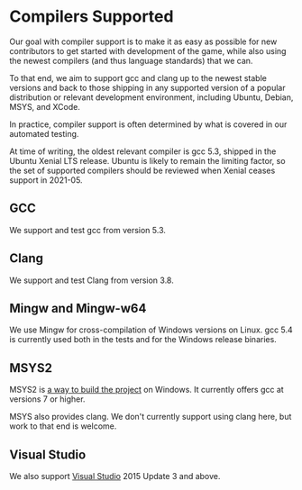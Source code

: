 # Compilers Supported

Our goal with compiler support is to make it as easy as possible for new
contributors to get started with development of the game, while also using the
newest compilers (and thus language standards) that we can.

To that end, we aim to support gcc and clang up to the newest stable versions
and back to those shipping in any supported version of a popular distribution
or relevant development environment, including Ubuntu, Debian, MSYS, and XCode.

In practice, compiler support is often determined by what is covered in our
automated testing.

At time of writing, the oldest relevant compiler is gcc 5.3, shipped in the
Ubuntu Xenial LTS release.  Ubuntu is likely to remain the limiting factor, so
the set of supported compilers should be reviewed when Xenial ceases support in
2021-05.

## GCC

We support and test gcc from version 5.3.

## Clang

We support and test Clang from version 3.8.

## Mingw and Mingw-w64

We use Mingw for cross-compilation of Windows versions on Linux.  gcc 5.4 is
currently used both in the tests and for the Windows release binaries.

## MSYS2

MSYS2 is [a way to build the project](COMPILING-MSYS.md) on Windows. It
currently offers gcc at versions 7 or higher.

MSYS also provides clang.  We don't currently support using clang here, but
work to that end is welcome.

## Visual Studio

We also support [Visual Studio](COMPILING-VS-VCPKG.md) 2015 Update 3 and above.

